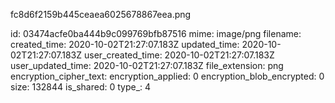 fc8d6f2159b445ceaea6025678867eea.png

id: 03474acfe0ba444b9c099769bfb87516
mime: image/png
filename: 
created_time: 2020-10-02T21:27:07.183Z
updated_time: 2020-10-02T21:27:07.183Z
user_created_time: 2020-10-02T21:27:07.183Z
user_updated_time: 2020-10-02T21:27:07.183Z
file_extension: png
encryption_cipher_text: 
encryption_applied: 0
encryption_blob_encrypted: 0
size: 132844
is_shared: 0
type_: 4